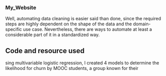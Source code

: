 ### My_Website
Well, automating data cleaning is easier said than done, since the required steps are highly dependent on the shape of the data and the domain-specific use case. Nevertheless, there are ways to automate at least a considerable part of it in a standardized way.

## Code and resource used 
sing multivariable logistic regression, I created 4 models to determine the likelihood for churn by MOOC students, a group known for their
